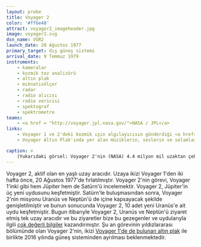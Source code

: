 ```yaml
---
layout: probe
title: Voyager 2
color: '#ff6e48'
attract: voyager2_imageheader.jpg
image: voyager2.svg
dsn_name: VGR2
launch_date: 20 Ağustos 1977
primary_target: dış güneş sistemi
arrival_date: 9 Temmuz 1979
instruments:
    - kameralar
    - kozmik toz analizörü
    - altın plak
    - mıknatısölçer
    - radar
    - radio alıcısı
    - radio vericisi
    - spektograf
    - spektrometre
teams:
    - <a href = "http://voyager.jpl.nasa.gov/">NASA / JPL</a>
links:
    - Voyager 1 ve 2'deki kozmik ışın algılayıcısın gönderdiği <a href="http://voyager.gsfc.nasa.gov/heliopause/data.html">veriler</a>
    - Voyager Altın Plak'ında yer alan müziklerin, seslerin ve selamlaşmaların bir <a href="http://web.mit.edu/lilybui/www/">listesi</a>

caption: >
    (Yukarıdaki görsel: Voyager 2'nin (NASA) 4.4 milyon mil uzaktan çektiği bir Neptün fotoğrafıdır)
---
```

Voyager 2, aktif olan en yaşlı uzay aracıdır. Uzaya ikizi Voyager 1'den iki hafta önce, 20 Ağustos 1977'de fırlatılmıştır. Voyager 2'nin görevi, Voyager 1'inki gibi hem Jüpiter hem de Satürn'ü incelemektir. Voyager 2, Jüpiter'in üç yeni uydusunu keşfetmiştir. Satürn'le buluşmasından sonra, Voyager 2'nin misyonu Uranüs ve Neptün'ü de içine kapsayacak şekilde genişletilmiştir ve bunun sonucunda Voyager 2, 10 adet yeni Uranüs'e ait uydu keşfetmiştir. Bugun itibarıyle Voyager 2, Uranüs ve Neptün'ü ziyaret etmiş tek uzay aracıdır ve bu ziyaretler bize bu gezegenler ve uydularıyla ilgili <a href="http://www.nasaspaceflight.com/2011/08/thirty-four-years-voyager-2-continues-explore/">çok değerli bilgiler</a> kazandırmıştır. Şu an görevinin yıldızlararası bölümünde olan Voyager 2'nin, ikizi <a href="/voyager1/">Voyager 1'de de bulunan altın plak</a> ile birlikte 2016 yılında güneş sisteminden ayrılması beklenmektedir.